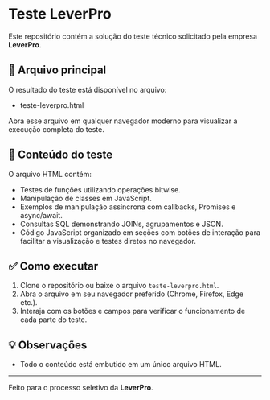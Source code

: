 # Teste LeverPro

Este repositório contém a solução do teste técnico solicitado pela empresa **LeverPro**.

## 📄 Arquivo principal

O resultado do teste está disponível no arquivo:

- teste-leverpro.html


Abra esse arquivo em qualquer navegador moderno para visualizar a execução completa do teste.

## 🧪 Conteúdo do teste

O arquivo HTML contém:

- Testes de funções utilizando operações bitwise.
- Manipulação de classes em JavaScript.
- Exemplos de manipulação assíncrona com callbacks, Promises e async/await.
- Consultas SQL demonstrando JOINs, agrupamentos e JSON.
- Código JavaScript organizado em seções com botões de interação para facilitar a visualização e testes diretos no navegador.

## ✅ Como executar

1. Clone o repositório ou baixe o arquivo `teste-leverpro.html`.
2. Abra o arquivo em seu navegador preferido (Chrome, Firefox, Edge etc.).
3. Interaja com os botões e campos para verificar o funcionamento de cada parte do teste.

## 💡 Observações

- Todo o conteúdo está embutido em um único arquivo HTML.

---

Feito para o processo seletivo da **LeverPro**.

